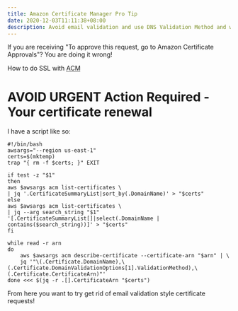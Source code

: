 ```yaml
---
title: Amazon Certificate Manager Pro Tip
date: 2020-12-03T11:11:38+08:00
description: Avoid email validation and use DNS Validation Method and wildcards for sanity reasons
---
```


If you are receiving "To approve this request, go to Amazon Certificate Approvals"? You are doing it wrong!

How to do SSL with <abbr title="Amazon Certificate Manager">ACM</abbr>

# AVOID URGENT Action Required - Your certificate renewal

I have a script like so:

	#!/bin/bash
	awsargs="--region us-east-1"
	certs=$(mktemp)
	trap "{ rm -f $certs; }" EXIT

	if test -z "$1"
	then
	aws $awsargs acm list-certificates \
	| jq '.CertificateSummaryList|sort_by(.DomainName)' > "$certs"
	else
	aws $awsargs acm list-certificates \
	| jq --arg search_string "$1" '[.CertificateSummaryList[]|select(.DomainName | contains($search_string))]' > "$certs"
	fi

	while read -r arn
	do
		aws $awsargs acm describe-certificate --certificate-arn "$arn" | \
		jq '"\(.Certificate.DomainName),\(.Certificate.DomainValidationOptions[1].ValidationMethod),\(.Certificate.CertificateArn)"'
	done <<< $(jq -r .[].CertificateArn "$certs")

From here you want to try get rid of email validation style certificate requests!
